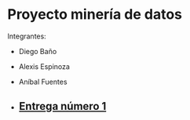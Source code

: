 # Proyecto minería de datos
Integrantes:
 - Diego Baño
 - Alexis Espinoza
 - Aníbal Fuentes

- ## [Entrega número 1](https://github.com/diegobano/MineriaDeDatos/wiki/Entrega-n%C3%BAmero-uno)
